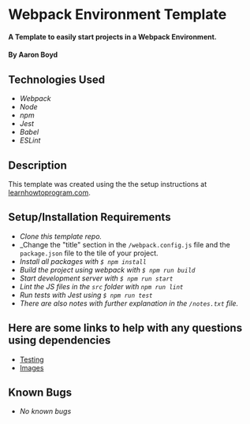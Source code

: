# Webpack Environment Template

#### A Template to easily start projects in a Webpack Environment.

#### By Aaron Boyd

## Technologies Used

* _Webpack_
* _Node_
* _npm_
* _Jest_
* _Babel_
* _ESLint_

## Description

This template was created using the the setup instructions at [learnhowtoprogram.com](https://www.learnhowtoprogram.com/intermediate-javascript/test-driven-development-and-environments-with-javascript/creating-a-template-repository).

## Setup/Installation Requirements
* _Clone this template repo._
* _Change the "title" section in the `/webpack.config.js` file and the `package.json` file to the tile of your project.
* _Install all packages with `$ npm install`_
* _Build the project using webpack with `$ npm run build`_
* _Start development server with `$ npm run start`_
* _Lint the JS files in the `src` folder with `npm run lint`_
* _Run tests with Jest using `$ npm run test`_
* _There are also notes with further explanation in the `/notes.txt` file._

## Here are some links to help with any questions using dependencies

* [Testing](https://www.learnhowtoprogram.com/intermediate-javascript/test-driven-development-and-environments-with-javascript/testing-best-practices)
* [Images](https://www.learnhowtoprogram.com/intermediate-javascript/test-driven-development-and-environments-with-javascript/managing-images-with-webpack)

## Known Bugs

* _No known bugs_


